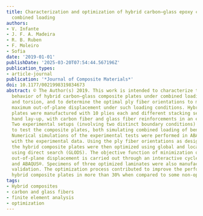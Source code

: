 ```yaml
---
title: Characterization and optimization of hybrid carbon–glass epoxy composites under
  combined loading
authors:
- V. Infante
- J. F. A. Madeira
- R. B. Ruben
- F. Moleiro
- Sofia
date: '2019-01-01'
publishDate: '2025-03-20T07:54:44.567196Z'
publication_types:
- article-journal
publication: '*Journal of Composite Materials*'
doi: 10.1177/0021998319834673
abstract: © The Author(s) 2019. This work is intended to characterize the mechanical
  behavior of hybrid carbon–glass composite plates under combined loading of bending
  and torsion, and to determine the optimal ply fiber orientations to minimize the
  maximum out-of-plane displacement under such loading conditions. Hybrid composite
  plates were manufactured with 10 plies each and different stacking sequences using
  hand lay-up, with carbon fiber and glass fiber reinforcements in an epoxy matrix.
  Two experimental setups (involving two distinct boundary conditions) are here considered
  to test the composite plates, both simulating combined loading of bending and torsion.
  Numerical simulations of the experimental tests were performed in ABAQUS® and validated
  with the experimental data. Using the ply fiber orientations as design variables,
  the hybrid composite plates were then optimized using global and local optimization
  using direct search (GLODS). The objective function of minimization of the maximum
  out-of-plane displacement is carried out through an interactive cycle between GLODS
  and ABAQUS®. Specimens of three optimized laminates were also manufactured for experimental
  validation. The optimization process contributed to improve the performance of the
  hybrid composite plates in more than 30% when compared to some non-optimized plates.
tags:
- Hybrid composites
- carbon and glass fibers
- finite element analysis
- optimization
---
```

